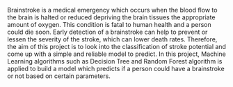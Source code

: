 Brainstroke is a medical emergency which occurs when the blood flow to the brain is halted or reduced depriving the brain tissues the appropriate amount of oxygen. This condition is fatal to human health and a person could die soon. Early detection of a brainstroke can help to prevent or lessen the severity of the stroke, which can lower death rates. Therefore, the aim of this project is to look into the classification of stroke potential and come up with a simple and reliable model to predict. In this project, Machine Learning algorithms such as Decision Tree and Random Forest algorithm is applied to build a model which predicts if a person could have a brainstroke or not based on certain parameters. 
